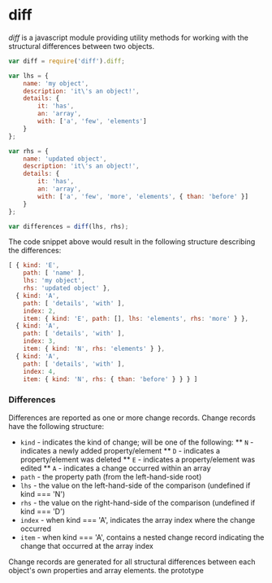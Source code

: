 # diff

*diff* is a javascript module providing utility methods for working with the structural differences between two objects.

``` javascript
var diff = require('diff').diff;

var lhs = {
	name: 'my object',
	description: 'it\'s an object!',
	details: {
		it: 'has',
		an: 'array',
		with: ['a', 'few', 'elements']
	}
};

var rhs = {
	name: 'updated object',
	description: 'it\'s an object!',
	details: {
		it: 'has',
		an: 'array',
		with: ['a', 'few', 'more', 'elements', { than: 'before' }]
	}
};

var differences = diff(lhs, rhs); 
```
The code snippet above would result in the following structure describing the differences:
``` javascript
[ { kind: 'E',
    path: [ 'name' ],
    lhs: 'my object',
    rhs: 'updated object' },
  { kind: 'A',
    path: [ 'details', 'with' ],
    index: 2,
    item: { kind: 'E', path: [], lhs: 'elements', rhs: 'more' } },
  { kind: 'A',
    path: [ 'details', 'with' ],
    index: 3,
    item: { kind: 'N', rhs: 'elements' } },
  { kind: 'A',
    path: [ 'details', 'with' ],
    index: 4,
    item: { kind: 'N', rhs: { than: 'before' } } } ]
```

### Differences

Differences are reported as one or more change records. Change records have the following structure:

* `kind` - indicates the kind of change; will be one of the following:
** `N` - indicates a newly added property/element
** `D` - indicates a property/element was deleted
** `E` - indicates a property/element was edited
** `A` - indicates a change occurred within an array
* `path` - the property path (from the left-hand-side root)
* `lhs` - the value on the left-hand-side of the comparison (undefined if kind === 'N')
* `rhs` - the value on the right-hand-side of the comparison (undefined if kind === 'D')
* `index` - when kind === 'A', indicates the array index where the change occurred
* `item` - when kind === 'A', contains a nested change record indicating the change that occurred at the array index 

Change records are generated for all structural differences between each object's own properties and array elements.
the prototype 
